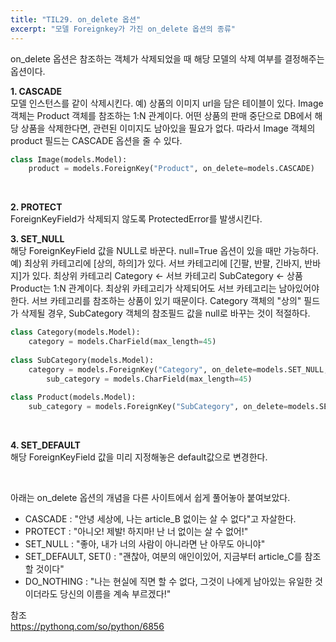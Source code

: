 ```yaml
---
title: "TIL29. on_delete 옵션"
excerpt: "모델 Foreignkey가 가진 on_delete 옵션의 종류"
---
```


on_delete 옵션은 참조하는 객체가 삭제되었을 때 해당 모델의 삭제 여부를 결정해주는 옵션이다.

**1. CASCADE** <br>
모델 인스턴스를 같이 삭제시킨다.
예) 상품의 이미지 url을 담은 테이블이 있다. 
Image 객체는 Product 객체를 참조하는 1:N 관계이다. 어떤 상품의 판매 중단으로 DB에서 해당 상품을 삭제한다면, 관련된 이미지도 남아있을 필요가 없다. 따라서 Image 객체의 product 필드는 CASCADE 옵션을 줄 수 있다.

```python
class Image(models.Model):
	product = models.ForeignKey("Product", on_delete=models.CASCADE)
```
<br>

**2. PROTECT** <br>
ForeignKeyField가 삭제되지 않도록 ProtectedError를 발생시킨다.
<br>

**3. SET_NULL** <br>
해당 ForeignKeyField 값을 NULL로 바꾼다. null=True 옵션이 있을 때만 가능하다. 
예) 최상위 카테고리에 [상의, 하의]가 있다. 서브 카테고리에 [긴팔, 반팔, 긴바지, 반바지]가 있다. 최상위 카테고리 Category <- 서브 카테고리 SubCategory <- 상품 Product는 1:N 관계이다. 최상위 카테고리가 삭제되어도 서브 카테고리는 남아있어야 한다. 서브 카테고리를 참조하는 상품이 있기 때문이다. Category 객체의 "상의" 필드가 삭제될 경우, SubCategory 객체의 참조필드 값을 null로 바꾸는 것이 적절하다. 
<br>
```python
class Category(models.Model):
	category = models.CharField(max_length=45)
    
class SubCategory(models.Model):
	category = models.ForeignKey("Category", on_delete=models.SET_NULL, null=True)
    	sub_category = models.CharField(max_length=45)
        
class Product(models.Model):
	sub_category = models.ForeignKey("SubCategory", on_delete=models.SET_NULL, null=True)
```
<br>

**4. SET_DEFAULT** <br>
해당 ForeignKeyField 값을 미리 지정해놓은 default값으로 변경한다.

<br>

아래는 on_delete 옵션의 개념을 다른 사이트에서 쉽게 풀어놓아 붙여보았다.


- CASCADE : "안녕 세상에, 나는 article_B 없이는 살 수 없다"고 자살한다.
- PROTECT : "아니오! 제발! 하지마! 난 너 없이는 살 수 없어!"  
- SET_NULL : "좋아, 내가 너의 사람이 아니라면 난 아무도 아니야" 
- SET_DEFAULT, SET() : "괜찮아, 여분의 애인이있어, 지금부터 article_C를 참조 할 것이다" 
- DO_NOTHING : "나는 현실에 직면 할 수 없다, 그것이 나에게 남아있는 유일한 것이더라도 당신의 이름을 계속 부르겠다!"
	

참조 <br>
https://pythonq.com/so/python/6856

